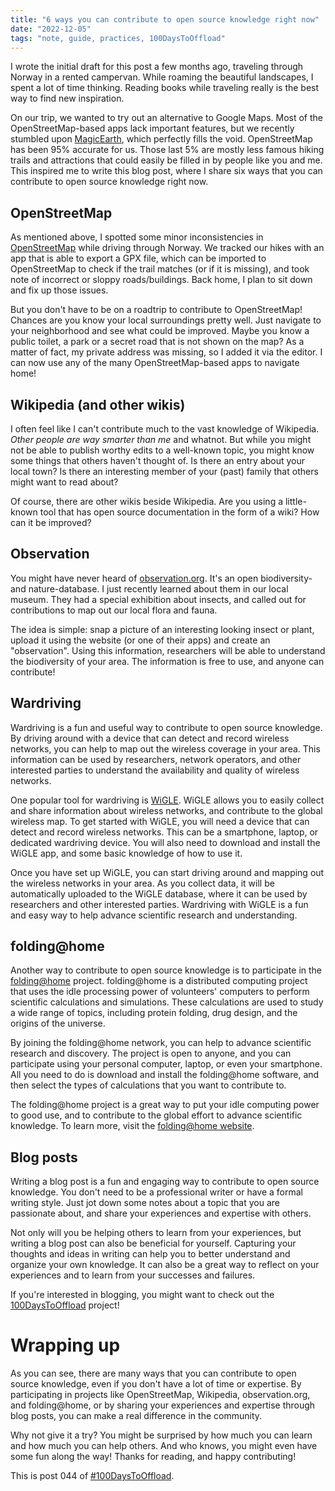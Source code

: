 ```yaml
---
title: "6 ways you can contribute to open source knowledge right now"
date: "2022-12-05"
tags: "note, guide, practices, 100DaysToOffload"
---
```


I wrote the initial draft for this post a few months ago, traveling through
Norway in a rented campervan. While roaming the beautiful landscapes, I spent a
lot of time thinking. Reading books while traveling really is the best way to
find new inspiration.

On our trip, we wanted to try out an alternative to Google Maps. Most of the
OpenStreetMap-based apps lack important features, but we recently stumbled upon
[MagicEarth](https://www.magicearth.com/), which perfectly fills the void.
OpenStreetMap has been 95% accurate for us. Those last 5% are mostly less famous
hiking trails and attractions that could easily be filled in by people like you
and me. This inspired me to write this blog post, where I share six ways that
you can contribute to open source knowledge right now.

## OpenStreetMap

As mentioned above, I spotted some minor inconsistencies in
[OpenStreetMap](https://openstreetmap.org) while driving through Norway. We
tracked our hikes with an app that is able to export a GPX file, which can be
imported to OpenStreetMap to check if the trail matches (or if it is missing),
and took note of incorrect or sloppy roads/buildings. Back home, I plan to sit
down and fix up those issues.

But you don't have to be on a roadtrip to contribute to OpenStreetMap! Chances
are you know your local surroundings pretty well. Just navigate to your
neighborhood and see what could be improved. Maybe you know a public toilet, a
park or a secret road that is not shown on the map? As a matter of fact, my
private address was missing, so I added it via the editor. I can now use any of
the many OpenStreetMap-based apps to navigate home!

## Wikipedia (and other wikis)

I often feel like I can't contribute much to the vast knowledge of Wikipedia.
_Other people are way smarter than me_ and whatnot. But while you might not be
able to publish worthy edits to a well-known topic, you might know some things
that others haven't thought of. Is there an entry about your local town? Is
there an interesting member of your (past) family that others might want to read
about?

Of course, there are other wikis beside Wikipedia. Are you using a little-known
tool that has open source documentation in the form of a wiki? How can it be
improved?

## Observation

You might have never heard of [observation.org](https://observation.org). It's
an open biodiversity- and nature-database. I just recently learned about them in
our local museum. They had a special exhibition about insects, and called out
for contributions to map out our local flora and fauna.

The idea is simple: snap a picture of an interesting looking insect or plant,
upload it using the website (or one of their apps) and create an "observation".
Using this information, researchers will be able to understand the biodiversity
of your area. The information is free to use, and anyone can contribute!

## Wardriving

Wardriving is a fun and useful way to contribute to open source knowledge. By
driving around with a device that can detect and record wireless networks, you
can help to map out the wireless coverage in your area. This information can be
used by researchers, network operators, and other interested parties to
understand the availability and quality of wireless networks.

One popular tool for wardriving is [WiGLE](https://wigle.net/). WiGLE allows you
to easily collect and share information about wireless networks, and contribute
to the global wireless map. To get started with WiGLE, you will need a device
that can detect and record wireless networks. This can be a smartphone, laptop,
or dedicated wardriving device. You will also need to download and install the
WiGLE app, and some basic knowledge of how to use it.

Once you have set up WiGLE, you can start driving around and mapping out the
wireless networks in your area. As you collect data, it will be automatically
uploaded to the WiGLE database, where it can be used by researchers and other
interested parties. Wardriving with WiGLE is a fun and easy way to help advance
scientific research and understanding.

## folding@home

Another way to contribute to open source knowledge is to participate in the
[folding@home](https://foldingathome.org/) project. folding@home is a
distributed computing project that uses the idle processing power of volunteers'
computers to perform scientific calculations and simulations. These calculations
are used to study a wide range of topics, including protein folding, drug
design, and the origins of the universe.

By joining the folding@home network, you can help to advance scientific research
and discovery. The project is open to anyone, and you can participate using your
personal computer, laptop, or even your smartphone. All you need to do is
download and install the folding@home software, and then select the types of
calculations that you want to contribute to.

The folding@home project is a great way to put your idle computing power to good
use, and to contribute to the global effort to advance scientific knowledge. To
learn more, visit the [folding@home website](https://foldingathome.org/).

## Blog posts

Writing a blog post is a fun and engaging way to contribute to open source
knowledge. You don't need to be a professional writer or have a formal writing
style. Just jot down some notes about a topic that you are passionate about, and
share your experiences and expertise with others.

Not only will you be helping others to learn from your experiences, but writing
a blog post can also be beneficial for yourself. Capturing your thoughts and
ideas in writing can help you to better understand and organize your own
knowledge. It can also be a great way to reflect on your experiences and to
learn from your successes and failures.

If you're interested in blogging, you might want to check out the
[100DaysToOffload](https://100daystooffload.com/) project!

# Wrapping up

As you can see, there are many ways that you can contribute to open source
knowledge, even if you don't have a lot of time or expertise. By participating
in projects like OpenStreetMap, Wikipedia, observation.org, and folding@home, or
by sharing your experiences and expertise through blog posts, you can make a
real difference in the community.

Why not give it a try? You might be surprised by how much you can learn and how
much you can help others. And who knows, you might even have some fun along the
way! Thanks for reading, and happy contributing!

This is post 044 of [#100DaysToOffload](https://100daystooffload.com/).
